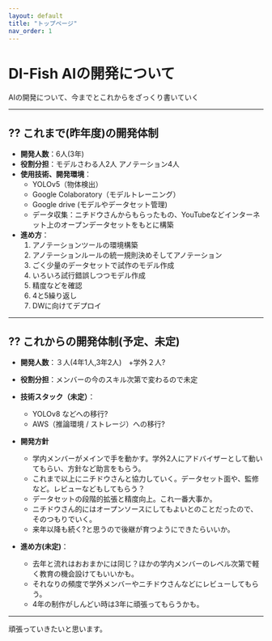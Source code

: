 ```yaml
---
layout: default
title: "トップページ"
nav_order: 1
---
```


# DI-Fish AIの開発について

AIの開発について、今までとこれからをざっくり書いていく

---

## ?? これまで(昨年度)の開発体制

- **開発人数**：6人(3年)
- **役割分担**：モデルさわる人2人 アノテーション4人
- **使用技術、開発環境**：
  - YOLOv5（物体検出）
  - Google Colaboratory（モデルトレーニング）
  - Google drive (モデルやデータセット管理)
  - データ収集：ニチドウさんからもらったもの、YouTubeなどインターネット上のオープンデータセットをもとに構築
- **進め方**：
  1. アノテーションツールの環境構築
  2. アノテーションルールの統一規則決めそしてアノテーション
  3. ごく少量のデータセットで試作のモデル作成
  4. いろいろ試行錯誤しつつモデル作成
  5. 精度などを確認
  6. 4と5繰り返し
  7. DWに向けてデプロイ

---

## ?? これからの開発体制(予定、未定)

- **開発人数**：３人(4年1人,3年2人)　+学外２人?
- **役割分担**：メンバーの今のスキル次第で変わるので未定
- **技術スタック（未定）**：
  - YOLOv8 などへの移行?
  - AWS（推論環境 / ストレージ）への移行?

- **開発方針**
  - 学内メンバーがメインで手を動かす。学外2人にアドバイザーとして動いてもらい、方針など助言をもらう。
  - これまで以上にニチドウさんと協力していく。データセット面や、監修など。レビューなどもしてもらう？
  - データセットの段階的拡張と精度向上。これ一番大事か。
  - ニチドウさん的にはオープンソースにしてもよいとのことだったので、そのつもりでいく。
  - 来年以降も続く?と思うので後継が育つようにできたらいいか。

- **進め方(未定)**：
  - 去年と流れはおおまかには同じ？ほかの学内メンバーのレベル次第で軽く教育の機会設けてもいいかも。
  - それなりの頻度で学外メンバーやニチドウさんなどにレビューしてもらう。
  - 4年の制作がしんどい時は3年に頑張ってもらうかも。

---
頑張っていきたいと思います。

